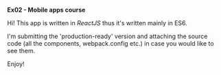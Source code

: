 **Ex02 - Mobile apps course**

Hi!
This app is written in _ReactJS_ thus it's written mainly in ES6.

I'm submitting the 'production-ready' version and attaching the source 
code (all the components, webpack.config etc.) in case you would like to 
 see them.
 
 Enjoy!